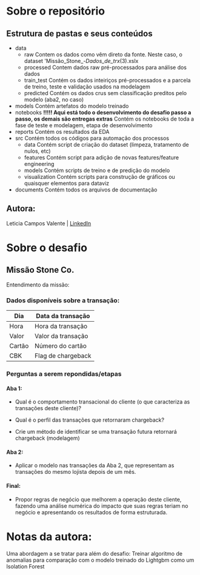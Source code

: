 # Sobre o repositório
## Estrutura de pastas e seus conteúdos
- data
    - raw
        Contem os dados como vêm direto da fonte. Neste caso, o dataset 'Missão_Stone_-_Dados_de_trx_(3).xslx
    - processed
        Contem dados raw pré-processados para análise dos dados
    - train_test
        Contém os dados inteiriços pré-processados e a parcela de treino, teste e validação usados na modelagem
    - predicted
        Contém os dados crus sem classificação preditos pelo modelo (aba2, no caso)
- models
    Contém artefatos do modelo treinado
- notebooks **!!!!! Aqui está todo o desenvolvimento do desafio passo a passo, os demais são entregas extras**
    Contém os notebooks de toda a fase de teste e modelagem, etapa de desenvolvimento
- reports 
    Contém os resultados da EDA
- src
    Contém todos os códigos para automação dos processos
    - data
        Contém script de criação do dataset (limpeza, tratamento de nulos, etc)
    - features
        Contém script para adição de novas features/feature engineering
    - models
        Contém scripts de treino e de predição do modelo
    - visualization
        Contém scripts para construção de gráficos ou quaisquer elementos para dataviz
- documents
    Contém todos os arquivos de documentação

## Autora:
Leticia Campos Valente | [LinkedIn](https://www.linkedin.com/in/leticia-campos-valente/)

# Sobre o desafio
## Missão Stone Co.
Entendimento da missão:
### **Dados disponíveis sobre a transação:**
| Dia    | Data da transação  |
|--------|--------------------|
| Hora   | Hora da transação  |
| Valor  | Valor da transação |
| Cartão | Número do cartão   |
| CBK    | Flag de chargeback |

### **Perguntas a serem repondidas/etapas**
#### Aba 1:
- Qual é o comportamento transacional do cliente (o que caracteriza as transações deste cliente)?

- Qual é o perfil das transações que retornaram chargeback?

- Crie um método de identificar se uma transação futura retornará chargeback (modelagem)

#### Aba 2: 
- Aplicar o modelo nas transações da Aba 2, que representam as transações do mesmo lojista depois de um mês.

#### Final:
- Propor regras de negócio que melhorem a operação deste cliente, fazendo uma análise numérica do impacto que suas regras teriam no negócio e apresentando os resultados de forma estruturada.

# Notas da autora:
Uma abordagem a se tratar para além do desafio: Treinar algoritmo de anomalias para comparação com o modelo treinado do Lightgbm como um Isolation Forest

